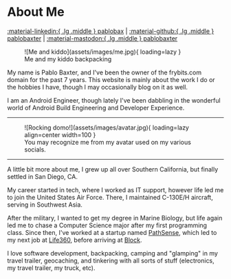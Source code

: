 # About Me

[:material-linkedin:{ .lg .middle } pablobax](https://www.linkedin.com/in/pablobax/) | [:material-github:{ .lg .middle } pablobaxter](https://github.com/pablobaxter) | [:material-mastodon:{ .lg .middle } pablobaxter](https://androiddev.social/@pablobaxter)

<figure markdown="span">
  ![Me and kiddo](assets/images/me.jpg){ loading=lazy }
  <figcaption>Me and my kiddo backpacking</figcaption>
</figure>

My name is Pablo Baxter, and I've been the owner of the frybits.com domain for the past 7 years. This website is mainly about the work I do or the hobbies I have, though I may occasionally blog on it as well.

I am an Android Engineer, though lately I've been dabbling in the wonderful world of Android Build Engineering and Developer Experience.

---

<figure markdown="span">
  ![Rocking domo!](assets/images/avatar.jpg){ loading=lazy align=center width=100 }
  <figcaption>You may recognize me from my avatar used on my various socials.</figcaption>
</figure>

---

A little bit more about me, I grew up all over Southern California, but finally settled in San Diego, CA.

My career started in tech, where I worked as IT support, however life led me to join the United States Air Force. There, I maintained C-130E/H aircraft, serving in Southwest Asia.

After the military, I wanted to get my degree in Marine Biology, but life again led me to chase a Computer Science major after my first programming class. Since then, I've worked at a startup named [PathSense](https://pathsense.com/), which led to my next job at [Life360](https://www.life360.com/), before arriving at [Block](https://block.xyz/). 

I love software development, backpacking, camping and "glamping" in my travel trailer, geocaching, and tinkering with all sorts of stuff (electronics, my travel trailer, my truck, etc).
